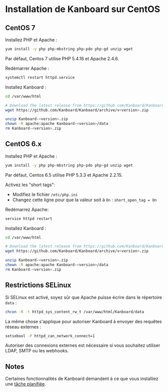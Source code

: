 Installation de Kanboard sur CentOS
===================================

CentOS 7
--------

Installez PHP et Apache :

```bash
yum install -y php php-mbstring php-pdo php-gd unzip wget
```

Par défaut, Centos 7 utilise PHP 5.4.16 et Apache 2.4.6.

Redémarrer Apache :

```bash
systemctl restart httpd.service
```

Installez Kanboard :

```bash
cd /var/www/html

# Download the latest release from https://github.com/Kanboard/Kanboard/releases
wget https://github.com/Kanboard/Kanboard/archive/v<version>.zip

unzip Kanboard-<version>.zip
chown -R apache:apache Kanboard-<version>/data
rm Kanboard-<version>.zip
```

CentOS 6.x
----------

Installez PHP et Apache :

```bash
yum install -y php php-mbstring php-pdo php-gd unzip wget
```

Par défaut, Centos 6.5 utilise PHP 5.3.3 et Apache 2.2.15.

Activez les "short tags":

- Modifiez le fichier `/etc/php.ini`
- Changez cette ligne pour que la valeur soit à `On` : `short_open_tag = On`

Redémarrez Apache:

```bash
service httpd restart
```

Installez Kanboard :

```bash
cd /var/www/html

# Download the latest release from https://github.com/Kanboard/Kanboard/releases
wget https://github.com/Kanboard/Kanboard/archive/v<version>.zip

unzip Kanboard-<version>.zip
chown -R apache:apache Kanboard-<version>/data
rm Kanboard-<version>.zip
```

Restrictions SELinux
--------------------

Si SELinux est activé, soyez sûr que Apache puisse écrire dans le répertoire `data` :

```bash
chcon -R -t httpd_sys_content_rw_t /var/www/html/Kanboard/data
```

La même chose s'applique pour autoriser Kanboard à envoyer des requêtes réseau externes :

```bash
setsebool -P httpd_can_network_connect=1
```

Autoriser des connexions externes est nécessaire si vous souhaitez utiliser LDAP, SMTP ou les webhooks.

Notes
-----

Certaines fonctionnalités de Kanboard demandent à ce que vous installiez une [tâche planifiée](cronjob.markdown).
